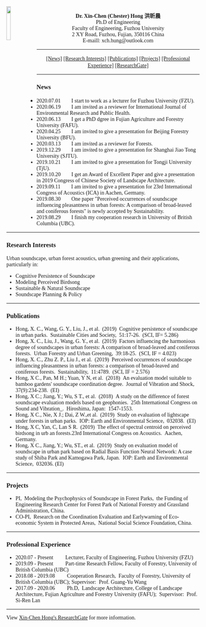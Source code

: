 
<img src="https://user-images.githubusercontent.com/39942434/86921593-f5e89080-c15d-11ea-974a-e4bb09b10e0e.png" align="left" width="15%" height="15%">

<p align="center">
        <b><font face="Time New Roman" >  Dr. Xin-Chen (Chester) Hong  洪昕晨  </font></b>
        <br>
        <font face="Time New Roman" >Ph.D of Engineering</font>
        <br>
        <font face="Time New Roman" >Faculty of Engineering, Fuzhou University</font>
        <br>
        <font face="Time New Roman" >2 XY Road, Fuzhou, Fujian, 350116 China</font>
        <br>
        <font face="Time New Roman" > E-maill: xch.hung@outlook.com</font>
 </p>
 
  ****
 
<p align="center">
 <a href="###News"><font face="Time New Roman" >[News]</font></a>
 <a href="###Research interests"><font face="Time New Roman" >[Research Interests]</font></a>
  <a href="###Publications"><font face="Time New Roman" >[Publications]</font></a>
    <a href="###Projects"><font face="Time New Roman" >[Projects]</font></a>
    <a href="###Professional experience"><font face="Time New Roman" >[Professional Experience]</font></a>
   <a href="https://www.researchgate.net/profile/Xin_Chen_Hong"><font face="Time New Roman" >[ResearchGate]</font></a>
       </p>    
       
       
    
 ****


### <font face="Time New Roman" >News</font>
- <font face="Time New Roman" >2020.07.01&emsp;&emsp;I start to work as a lecturer for Fuzhou University (FZU).
- <font face="Time New Roman" >2020.06.19&emsp;&emsp;I am invited as a reviewer for International Journal of Environmental Research and Public Health.</font>
- <font face="Time New Roman" >2020.06.13&emsp;&emsp;I get a PhD dgree in Fujian Agriculture and Forestry University (FAFU). </font>
- <font face="Time New Roman" >2020.04.25&emsp;&emsp;I am invited to give a presentation for Beijing Forestry University (BFU).</font>
- <font face="Time New Roman" >2020.03.13&emsp;&emsp;I am invited as a reviewer for Forests.
- <font face="Time New Roman" >2019.12.29&emsp;&emsp;I am invited to give a presentation for Shanghai Jiao Tong University (SJTU). </font>
- <font face="Time New Roman" >2019.10.21&emsp;&emsp;I am invited to give a presentation for Tongji University (TjU). </font>
- <font face="Time New Roman" >2019.10.20&emsp;&emsp;I get an Award of Excellent Paper and give a presentation in 2019 Congress of Chinese Society of Landscape Architecture. </font>
- <font face="Time New Roman" >2019.09.11&emsp;&emsp;I am invited to give a presentation for 23rd International Congress of Acoustics (ICA) in Aachen, Germany. </font>
- <font face="Time New Roman" >2019.08.30&emsp;&emsp;One paper "Perceived occurrences of soundscape influencing pleasantness in urban forests: A comparison of broad-leaved and coniferous forests" is newly accepted by Sustainability.</font>
- <font face="Time New Roman" >2019.08.29&emsp;&emsp;I finish my cooperation research in University of British Columbia (UBC).</font>

****

### <font face="Time New Roman" >Research Interests</font>
<font face="Time New Roman" >Urban soundscape, urban forest acoustics, urban greening and their applications, particularly in:</font> 
- <font face="Time New Roman" >Cognitive Persistence of Soundscape</font>
- <font face="Time New Roman" >Modeling Perceived Birdsong</font>
- <font face="Time New Roman" >Sustainable & Natural Soundscape</font>
- <font face="Time New Roman" >Soundscape Planning & Policy</font>

****

### <font face="Time New Roman" >Publications</font>
- <font face="Time New Roman" >Hong, X. C., Wang, G. Y., Liu, J., et al. (2019) Cognitive persistence of soundscape in urban parks. Sustainable Cities and Society, 51:17-26. (SCI, IF= 5.286)</font>
- <font face="Time New Roman" >Hong, X. C., Liu, J., Wang, G. Y., et al. (2019) Factors influencing the harmonious degree of soundscapes in urban forests: A comparison of broad-leaved and coniferous forests. Urban Forestry and Urban Greening, 39:18-25. (SCI, IF = 4.023)</font>
- <font face="Time New Roman" >Hong, X. C., Zhu Z. P., Liu J., et al. (2019) Perceived occurrences of soundscape influencing pleasantness in urban forests: a comparison of broad-leaved and coniferous forests. Sustainability, 11:4789. (SCI, IF = 2.576)</font>
- <font face="Time New Roman" >Hong, X C., Pan, M H.; Yuan, Y N, et al. (2018) An evaluation model suitable to bamboo gardens' soundscape coordination degree. Journal of Vibration and Shock, 37(9):234-238. (EI)</font>
- <font face="Time New Roman" >Hong, X C.; Jiang, Y.; Wu, S T., et al. (2018) A study on the difference of forest soundscape evaluation models based on geophonies. 25th International Congress on Sound and Vibration_. Hiroshima, Japan: 1547-1553. </font>
- <font face="Time New Roman" >Hong, X C., Nie, X J.; Dai, Z W.,et al. (2019) Study on evaluation of lightscape under forests in urban parks. IOP: Earth and Environmental Science, 032038. (EI)</font>
- <font face="Time New Roman" >Hong, X C, Yan, C, Lan S R. (2019) The effect of spectral centroid on perceived birdsong in urb an forests.23rd International Congress on Acoustics. Aachen, Germany. </font>
- <font face="Time New Roman" >Hong, X C., Jiang, Y.; Wu, ST., et al. (2019) Study on evaluation model of soundscape in urban park based on Radial Basis Function Neural Network: A case study of Shiba Park and Kamogawa Park, Japan. IOP: Earth and Environmental Science, 032036. (EI)</font>

****

### <font face="Time New Roman" >Projects</font>
- <font face="Time New Roman" >PI, Modeling the Psychophysics of Soundscape in Forest Parks, the Funding of Engineering Research Center for Forest Park of National Forestry and Grassland Administration, China.</font>
- <font face="Time New Roman" >CO-PI, Research on the Coordination Evaluation and Earlywarning of Eco-economic System in Protected Areas, National Social Science Foundation, China.</font>

****

### <font face="Time New Roman" >Professional Experience</font>
- <font face="Time New Roman" >2020.07 - Present &emsp;&emsp;Lecturer, Faculty of Engineering, Fuzhou University (FZU)</font>
- <font face="Time New Roman" >2019.09 - Present &emsp;&emsp;Part-time Research Fellow, Faculty of Forestry, University of British Columbia (UBC)</font>
- <font face="Time New Roman" >2018.08 - 2019.08 &emsp;&emsp;Cooperation Research, Faculty of Forestry, University of British Columbia (UBC); Supervisor: Prof. Guang-Yu Wang</font>
- <font face="Time New Roman" >2017.09 - 2020.06 &emsp;&emsp;Ph.D, Landscape Architecture, College of Landscape Architecture, Fujian Agriculture and Forestry University (FAFU); Supervisor: Prof. Si-Ren Lan</font>

****

<font face="Time New Roman" >View  <a href="https://www.researchgate.net/profile/Xin_Chen_Hong">Xin-Chen Hong's ResearchGate</a> for more information. </font>
